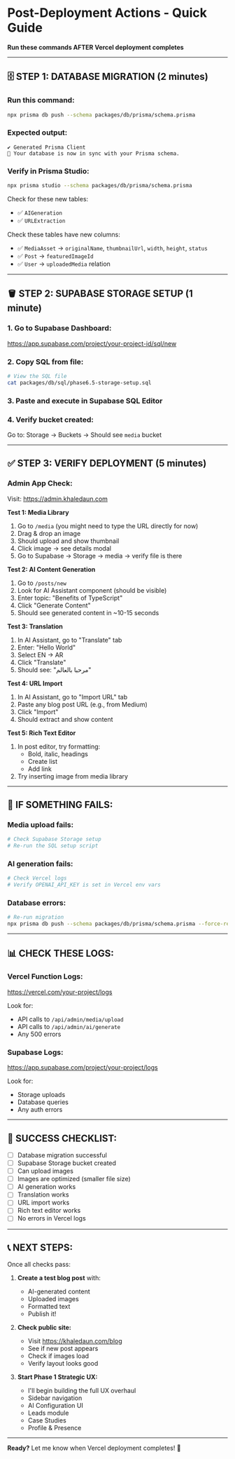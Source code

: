 # Post-Deployment Actions - Quick Guide

**Run these commands AFTER Vercel deployment completes**

---

## 🗄️ **STEP 1: DATABASE MIGRATION** (2 minutes)

### **Run this command:**
```bash
npx prisma db push --schema packages/db/prisma/schema.prisma
```

### **Expected output:**
```
✔ Generated Prisma Client
🚀 Your database is now in sync with your Prisma schema.
```

### **Verify in Prisma Studio:**
```bash
npx prisma studio --schema packages/db/prisma/schema.prisma
```

Check for these new tables:
- ✅ `AIGeneration`
- ✅ `URLExtraction`

Check these tables have new columns:
- ✅ `MediaAsset` → `originalName`, `thumbnailUrl`, `width`, `height`, `status`
- ✅ `Post` → `featuredImageId`
- ✅ `User` → `uploadedMedia` relation

---

## 🪣 **STEP 2: SUPABASE STORAGE SETUP** (1 minute)

### **1. Go to Supabase Dashboard:**
https://app.supabase.com/project/your-project-id/sql/new

### **2. Copy SQL from file:**
```bash
# View the SQL file
cat packages/db/sql/phase6.5-storage-setup.sql
```

### **3. Paste and execute in Supabase SQL Editor**

### **4. Verify bucket created:**
Go to: Storage → Buckets → Should see `media` bucket

---

## ✅ **STEP 3: VERIFY DEPLOYMENT** (5 minutes)

### **Admin App Check:**

Visit: https://admin.khaledaun.com

**Test 1: Media Library**
1. Go to `/media` (you might need to type the URL directly for now)
2. Drag & drop an image
3. Should upload and show thumbnail
4. Click image → see details modal
5. Go to Supabase → Storage → media → verify file is there

**Test 2: AI Content Generation**
1. Go to `/posts/new`
2. Look for AI Assistant component (should be visible)
3. Enter topic: "Benefits of TypeScript"
4. Click "Generate Content"
5. Should see generated content in ~10-15 seconds

**Test 3: Translation**
1. In AI Assistant, go to "Translate" tab
2. Enter: "Hello World"
3. Select EN → AR
4. Click "Translate"
5. Should see: "مرحبا بالعالم"

**Test 4: URL Import**
1. In AI Assistant, go to "Import URL" tab
2. Paste any blog post URL (e.g., from Medium)
3. Click "Import"
4. Should extract and show content

**Test 5: Rich Text Editor**
1. In post editor, try formatting:
   - Bold, italic, headings
   - Create list
   - Add link
2. Try inserting image from media library

---

## 🐛 **IF SOMETHING FAILS:**

### **Media upload fails:**
```bash
# Check Supabase Storage setup
# Re-run the SQL setup script
```

### **AI generation fails:**
```bash
# Check Vercel logs
# Verify OPENAI_API_KEY is set in Vercel env vars
```

### **Database errors:**
```bash
# Re-run migration
npx prisma db push --schema packages/db/prisma/schema.prisma --force-reset
```

---

## 📊 **CHECK THESE LOGS:**

### **Vercel Function Logs:**
https://vercel.com/your-project/logs

Look for:
- API calls to `/api/admin/media/upload`
- API calls to `/api/admin/ai/generate`
- Any 500 errors

### **Supabase Logs:**
https://app.supabase.com/project/your-project/logs

Look for:
- Storage uploads
- Database queries
- Any auth errors

---

## 🎉 **SUCCESS CHECKLIST:**

- [ ] Database migration successful
- [ ] Supabase Storage bucket created
- [ ] Can upload images
- [ ] Images are optimized (smaller file size)
- [ ] AI generation works
- [ ] Translation works
- [ ] URL import works
- [ ] Rich text editor works
- [ ] No errors in Vercel logs

---

## 📞 **NEXT STEPS:**

Once all checks pass:

1. **Create a test blog post** with:
   - AI-generated content
   - Uploaded images
   - Formatted text
   - Publish it!

2. **Check public site:**
   - Visit https://khaledaun.com/blog
   - See if new post appears
   - Check if images load
   - Verify layout looks good

3. **Start Phase 1 Strategic UX:**
   - I'll begin building the full UX overhaul
   - Sidebar navigation
   - AI Configuration UI
   - Leads module
   - Case Studies
   - Profile & Presence

---

**Ready?** Let me know when Vercel deployment completes! 🚀

